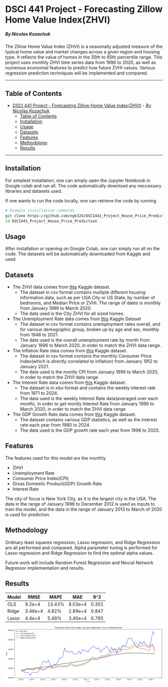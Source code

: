 
# DSCI 441 Project - Forecasting Zillow Home Value Index(ZHVI) 
##### By Nicolas Kozachuk

The Zillow Home Value Index (ZHVI) is a seasonally adjusted measure of the typical home value and market changes across a given region and housing type. It reflects the value of homes in the 35th to 65th percentile range. This project uses monthly ZHVI time series data from 1996 to 2020, as well as numerous economial features to predict how future ZVHI values. Various regression prediction techniques will be implemented and compared.

---

## Table of Contents
- [DSCI 441 Project - Forecasting Zillow Home Value Index(ZHVI)](#dsci-441-project---forecasting-zillow-home-value-indexzhvi)
        - [By Nicolas Kozachuk](#by-nicolas-kozachuk)
  - [Table of Contents](#table-of-contents)
  - [Installation](#installation)
  - [Usage](#usage)
  - [Datasets](#datasets)
  - [Features](#features)
  - [Methodology](#methodology)
  - [Results](#results)


---

## Installation

For simplest installation, one can simply open the Jupyter Notebook in Google colab and run all. The code automatically download any neccessary libraries and datasets used.

If one wants to run the code locally, one can retrieve the code by running 
```bash
# Example installation commands
git clone https://github.com/ngk324/DSCI441_Project_House_Price_Prediction.git
cd DSCI441_Project_House_Price_Prediction
```

## Usage
After installation or opening on Google Colab, one can simply run all on the code. The datasets will be automatically downloaded from Kaggle and used.

## Datasets
- The ZHVI data comes from [this](https://www.kaggle.com/datasets/paultimothymooney/zillow-house-price-data?select=Sale_Prices_City.csv) Kaggle dataset.
  - The dataset in csv format contains multiple different housing information data, such as per USA City or US State, by number of bedrooms, and Median Price or ZVHI. The range of dates is monthly from January 1996 to March 2020.
  -  The data used is the City ZHVI for all sized homes. 
- The Unemployment Rate data comes from [this](https://www.kaggle.com/datasets/axeltorbenson/unemployment-data-19482021) Kaggle Dataset
  - The dataset in csv format contains unemployment rates overall, and for various demographic group, broken up by age and sex, monthly from 1948 to 2021.
  - The data used is the overall unemployment rate by month from January 1996 to March 2020, in order to match the ZHVI data range.
- The Inflation Rate data comes from [this](https://www.kaggle.com/datasets/varpit94/us-inflation-data-updated-till-may-2021) Kaggle dataset.
  - The dataset in csv format contains the monthly Consumer Price Index(which is directly correlated to inflation) from January 1912 to January 2021.
  - The data used is the montly CPI from January 1996 to March 2020, in order to match the ZHVI data range.
- The Interest Rate data comes from [this](https://www.kaggle.com/datasets/raoofiali/us-interest-rate-weekly) Kaggle dataset.
  - The dataset is in xlsx format and contains the weekly interest rate from 1971 to 2024.
  - The data used is the weekly Interest Rate data(averaged over each month), in order to get montly Interest Rate from January 1996 to March 2020, in order to match the ZHVI data range
- The GDP Growth Rate data comes from [this](https://www.kaggle.com/datasets/rajkumarpandey02/economy-of-the-united-states) Kaggle dataset.
  - The dataset contains various GDP statistics, as well as the interest rate each year from 1980 to 2024.
  - The data used is the GDP growth rate each year from 1996 to 2020. 

## Features
The features used for this model are the monthly
- ZHVI
- Unemployment Rate
- Consumer Price Index(CPI)
- Gross Domestic Product(GDP) Growth Rate
- Interest Rate

The city of focus is New York City, as it is the largest city in the USA. The data in the range of January 1996 to December 2012 is used as inputs to train the model, and the data in the range of January 2013 to March of 2020 is used for prediction. 

## Methodology
Ordinary least squares regression, Lasso regression, and Ridge Regression are all performed and compared. Alpha parameter tuning is performed for Lasso regression and Ridge Regression to find the optimal alpha values.

Future work will include Random Forest Regression and Neural Network Regressor implementation and results.

## Results

| Model | RMSE    | MAPE    | MAE     | R^2     |
|-------|---------|---------|---------|---------|
|OLS   |  9.2e+4    | 13.43% | 8.03e+4 | 0.301|           
|Ridge |3.46e+4|    4.82%    | 2.89e+4| 0.847 |
|Lasso | 4.4e+4    | 5.49% |   3.40e+4 | 0.785 |

![MAPE Comparison of each Regression method](img/comparison_plot.png)